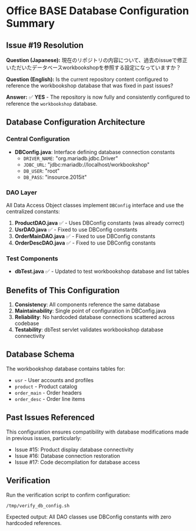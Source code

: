 # Office BASE Database Configuration Summary

## Issue #19 Resolution

**Question (Japanese):** 現在のリポジトリの内容について、過去のissueで修正いただいたデータベースworkbookshopを参照する設定になっていますか？

**Question (English):** Is the current repository content configured to reference the workbookshop database that was fixed in past issues?

**Answer:** ✅ **YES** - The repository is now fully and consistently configured to reference the `workbookshop` database.

## Database Configuration Architecture

### Central Configuration
- **DBConfig.java**: Interface defining database connection constants
  - `DRIVER_NAME`: "org.mariadb.jdbc.Driver"
  - `JDBC_URL`: "jdbc:mariadb://localhost/workbookshop"
  - `DB_USER`: "root"
  - `DB_PASS`: "insource.2015it"

### DAO Layer
All Data Access Object classes implement `DBConfig` interface and use the centralized constants:

1. **ProductDAO.java** ✅ - Uses DBConfig constants (was already correct)
2. **UsrDAO.java** ✅ - Fixed to use DBConfig constants
3. **OrderMainDAO.java** ✅ - Fixed to use DBConfig constants
4. **OrderDescDAO.java** ✅ - Fixed to use DBConfig constants

### Test Components
- **dbTest.java** ✅ - Updated to test workbookshop database and list tables

## Benefits of This Configuration

1. **Consistency**: All components reference the same database
2. **Maintainability**: Single point of configuration in DBConfig.java
3. **Reliability**: No hardcoded database connections scattered across codebase
4. **Testability**: dbTest servlet validates workbookshop database connectivity

## Database Schema
The workbookshop database contains tables for:
- `usr` - User accounts and profiles
- `product` - Product catalog
- `order_main` - Order headers
- `order_desc` - Order line items

## Past Issues Referenced
This configuration ensures compatibility with database modifications made in previous issues, particularly:
- Issue #15: Product display database connectivity
- Issue #16: Database connection restoration
- Issue #17: Code decompilation for database access

## Verification
Run the verification script to confirm configuration:
```bash
/tmp/verify_db_config.sh
```

Expected output: All DAO classes use DBConfig constants with zero hardcoded references.